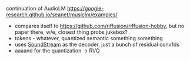 continuation of AudioLM
https://google-research.github.io/seanet/musiclm/examples/

- compares itself to https://github.com/riffusion/riffusion-hobby, but no paper there, w/e, closest thing probs jukebox?
- tokens - whatever, quantized semantic something something
- uses [SoundStream](https://arxiv.org/abs/2107.03312) as the decoder, just a bunch of residual conv1ds
- aaaand for the quantization -> RVQ
